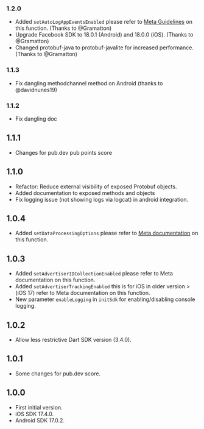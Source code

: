 ### 1.2.0

* Added `setAutoLogAppEventsEnabled` please refer to [Meta Guidelines](https://developers.facebook.com/docs/app-events/automatic-event-collection-detail/) on this function. (Thanks to @Gramatton)
* Upgrade Facebook SDK to 18.0.1 (Android) and 18.0.0 (iOS). (Thanks to @Gramatton)
* Changed protobuf-java to protobuf-javalite for increased performance. (Thanks to @Gramatton)

### 1.1.3

* Fix dangling methodchannel method on Android (thanks to @davidnunes19)

### 1.1.2

* Fix dangling doc

## 1.1.1

* Changes for pub.dev pub points score

## 1.1.0

* Refactor: Reduce external visibility of exposed Protobuf objects.
* Added documentation to exposed methods and objects
* Fix logging issue (not showing logs via logcat) in android integration.

## 1.0.4

* Added `setDataProcessingOptions`  please refer to [Meta documentation](https://developers.facebook.com/docs/app-events/guides/data-processing-options/) on this function.

## 1.0.3

* Added `setAdvertiserIDCollectionEnabled` please refer to Meta documentation on this function.
* Added `setAdvertiserTrackingEnabled` this is for iOS in older version  >(iOS 17) refer to Meta documentation on this function.
* New parameter `enableLogging` in `initSdk` for enabling/disabling console logging.

## 1.0.2

* Allow less restrictive Dart SDK version (3.4.0).

## 1.0.1

* Some changes for pub.dev score.

## 1.0.0

* First initial version.
* iOS SDK 17.4.0.
* Android SDK 17.0.2.
